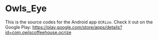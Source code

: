 # Owls_Eye

This is the source codes for the Android app `OCRize`. Check it out on the Google Play: https://play.google.com/store/apps/details?id=com.owlscoffeehouse.ocrize 
